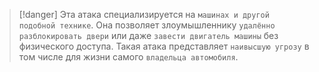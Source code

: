 
> [!danger] 
> Эта атака специализируется на `машинах и другой подобной технике`. Она позволяет злоумышленнику `удалённо разблокировать двери` или даже `завести двигатель машины` без физического доступа. Такая атака представляет `наивысшую угрозу` в том числе для жизни самого `владельца автомобиля`.


